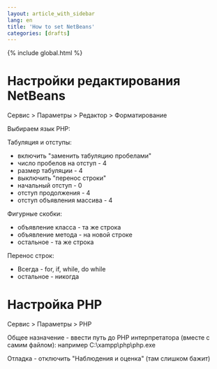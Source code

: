 ```yaml
---
layout: article_with_sidebar
lang: en
title: 'How to set NetBeans'
categories: [drafts]
---
```


{% include global.html %}

# Настройки редактирования NetBeans

Сервис > Параметры > Редактор > Форматирование

Выбираем язык PHP:

Табуляция и отступы:

*   включить "заменить табуляцию пробелами"
*   число пробелов на отступ - 4
*   размер табуляции - 4
*   выключить "перенос строки"
*   начальный отступ - 0
*   отступ продолжения - 4
*   отступ объявления массива - 4

Фигурные скобки:

*   объявление класса - та же строка
*   объявление метода - на новой строке
*   остальное - та же строка

Перенос строк:

*   Всегда - for, if, while, do while
*   остальное - никогда

# Настройка PHP

Сервис > Параметры > PHP

Общее назначение - ввести путь до PHP интерпретатора (вместе с самим файлом): например C:\xampp\php\php.exe

Отладка - отключить "Наблюдения и оценка" (там слишком бажит)